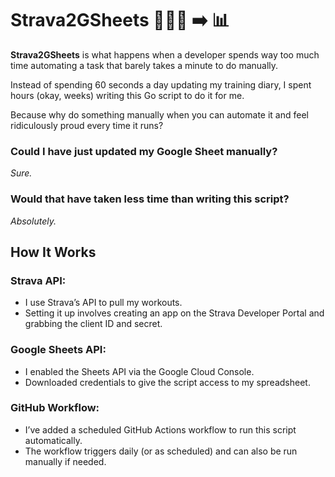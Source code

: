 # Strava2GSheets 🏃🏼‍♀️ ➡️ 📊

**Strava2GSheets** is what happens when a developer spends way too much time 
automating a task that barely takes a minute to do manually.

Instead of spending 60 seconds a day updating my training diary, I spent hours 
(okay, weeks) writing this Go script to do it for me.

Because why do something manually when you can automate it and feel ridiculously
proud every time it runs?

### Could I have just updated my Google Sheet manually?
*Sure.*

### Would that have taken less time than writing this script?
*Absolutely.*

## How It Works

### Strava API:

- I use Strava’s API to pull my workouts.
- Setting it up involves creating an app on the Strava Developer Portal and grabbing the client ID and secret.

### Google Sheets API:

- I enabled the Sheets API via the Google Cloud Console.
- Downloaded credentials to give the script access to my spreadsheet.

### GitHub Workflow:

- I’ve added a scheduled GitHub Actions workflow to run this script automatically.
- The workflow triggers daily (or as scheduled) and can also be run manually if needed.
